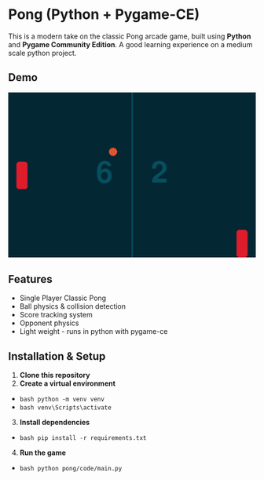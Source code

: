 # Pong (Python + Pygame-CE)
This is a modern take on the classic Pong arcade game, built using **Python** and **Pygame Community Edition**.
A good learning experience on a medium scale python project.

## Demo
![Gameplay Demo](media/Pong%20GIF.gif)
## Features
 - Single Player Classic Pong
 - Ball physics & collision detection
 - Score tracking system
 - Opponent physics
 - Light weight - runs in python with pygame-ce
## Installation & Setup
1. **Clone this repository**
2. **Create a virtual environment**
- `bash python -m venv venv`
- `bash venv\Scripts\activate`
3. **Install dependencies**
 - `bash pip install -r requirements.txt`
4. **Run the game**
 - `bash python pong/code/main.py`
    
